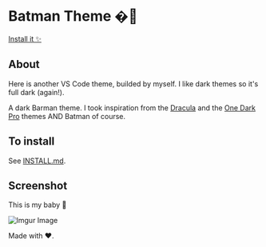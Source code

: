 # Batman Theme �🦇

[Install it ✨](https://marketplace.visualstudio.com/items?itemName=silv4b.batman-theme)

## About

Here is another VS Code theme, builded by myself. I like dark themes so it's full dark (again!).

A dark Barman theme. I took inspiration from the [Dracula](https://github.com/dracula/dracula-theme) and the [One Dark Pro](https://github.com/Binaryify/OneDark-Pro) themes AND Batman of course.

## To install

See [INSTALL.md](INSTALL.md).

## Screenshot

This is my baby 🎉  
  
![Imgur Image](https://imgur.com/j5SB9N0.png)  

Made with ❤.
